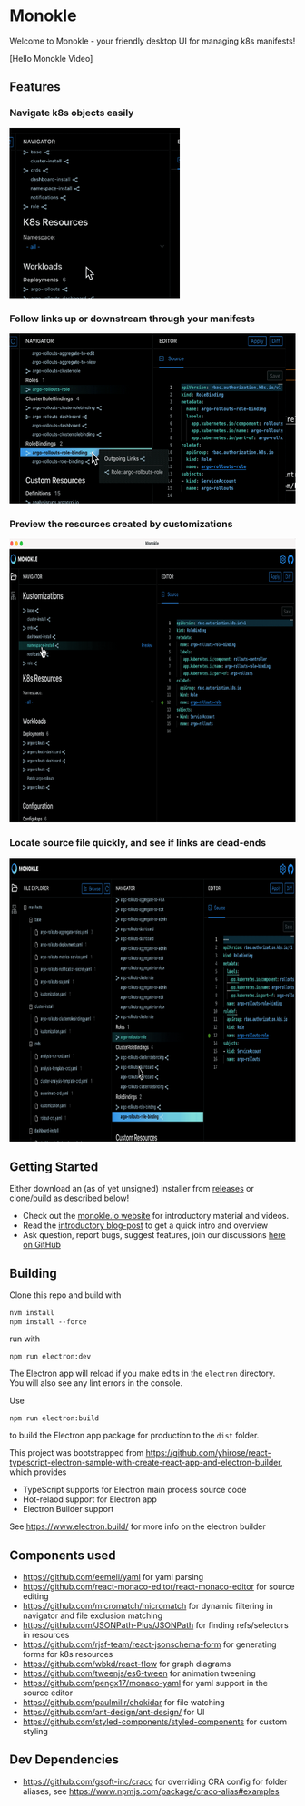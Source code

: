 # Monokle

Welcome to Monokle - your friendly desktop UI for managing k8s manifests!

[Hello Monokle Video]

## Features

### Navigate k8s objects easily

<img src="./docs/img/navigator.gif" alt="Navigate k8s objects easily" width="300" height="300" />

### Follow links up or downstream through your manifests

<img src="./docs/img/upstream-downstream.gif" alt="Follow links up or downstream through your manifests" width="600" height="300" />

### Preview the resources created by customizations

<img src="./docs/img/kustomization.gif" alt="Preview the resources created by customizations" width="800" height="500" />

### Locate source file quickly, and see if links are dead-ends

<img src="./docs/img/find-file-and-dead-links.gif" alt="Locate source file quickly, and see if links are dead-ends" width="800" height="500" />

## Getting Started

Either download an (as of yet unsigned) installer from [releases](https://github.com/kubeshop/monokle/releases) or
clone/build as described below!

- Check out the [monokle.io website](https://monokle.io) for introductory material and videos.
- Read the [introductory blog-post](https://medium.com/@kubeshop/introducing-monokle) to get a quick intro and overview
- Ask question, report bugs, suggest features, join our discussions
  [here on GitHub](https://github.com/kubeshop/monokle/discussions)

## Building

Clone this repo and build with

```
nvm install
npm install --force
```

run with

```
npm run electron:dev
```

The Electron app will reload if you make edits in the `electron` directory.<br> You will also see any lint errors in the
console.

Use

```
npm run electron:build
```

to build the Electron app package for production to the `dist` folder.

This project was bootstrapped from
https://github.com/yhirose/react-typescript-electron-sample-with-create-react-app-and-electron-builder, which provides

- TypeScript supports for Electron main process source code
- Hot-relaod support for Electron app
- Electron Builder support

See https://www.electron.build/ for more info on the electron builder

## Components used

- https://github.com/eemeli/yaml for yaml parsing
- https://github.com/react-monaco-editor/react-monaco-editor for source editing
- https://github.com/micromatch/micromatch for dynamic filtering in navigator and file exclusion matching
- https://github.com/JSONPath-Plus/JSONPath for finding refs/selectors in resources
- https://github.com/rjsf-team/react-jsonschema-form for generating forms for k8s resources
- https://github.com/wbkd/react-flow for graph diagrams
- https://github.com/tweenjs/es6-tween for animation tweening
- https://github.com/pengx17/monaco-yaml for yaml support in the source editor
- https://github.com/paulmillr/chokidar for file watching
- https://github.com/ant-design/ant-design/ for UI
- https://github.com/styled-components/styled-components for custom styling

## Dev Dependencies

- https://github.com/gsoft-inc/craco for overriding CRA config for folder aliases, see
  https://www.npmjs.com/package/craco-alias#examples
